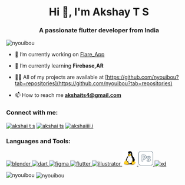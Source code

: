 <h1 align="center">Hi 👋, I'm Akshay T S</h1>
<h3 align="center">A passionate flutter developer from India</h3>

<p align="left"> <img src="https://komarev.com/ghpvc/?username=nyouibou&label=Profile%20views&color=0e75b6&style=flat" alt="nyouibou" /> </p>

- 🔭 I’m currently working on [Flare_App](https://github.com/nyouibou/flare_child.git)

- 🌱 I’m currently learning **Firebase,AR**

- 👨‍💻 All of my projects are available at [https://github.com/nyouibou?tab=repositories](https://github.com/nyouibou?tab=repositories)

- 📫 How to reach me **akshaits4@gmail.com**

<h3 align="left">Connect with me:</h3>
<p align="left">
<a href="https://linkedin.com/in/akshai t s" target="blank"><img align="center" src="https://raw.githubusercontent.com/rahuldkjain/github-profile-readme-generator/master/src/images/icons/Social/linked-in-alt.svg" alt="akshai t s" height="30" width="40" /></a>
<a href="https://fb.com/akshai ts" target="blank"><img align="center" src="https://raw.githubusercontent.com/rahuldkjain/github-profile-readme-generator/master/src/images/icons/Social/facebook.svg" alt="akshai ts" height="30" width="40" /></a>
<a href="https://instagram.com/akshaiiii.i" target="blank"><img align="center" src="https://raw.githubusercontent.com/rahuldkjain/github-profile-readme-generator/master/src/images/icons/Social/instagram.svg" alt="akshaiiii.i" height="30" width="40" /></a>
</p>

<h3 align="left">Languages and Tools:</h3>
<p align="left"> <a href="https://www.blender.org/" target="_blank" rel="noreferrer"> <img src="https://download.blender.org/branding/community/blender_community_badge_white.svg" alt="blender" width="40" height="40"/> </a> <a href="https://dart.dev" target="_blank" rel="noreferrer"> <img src="https://www.vectorlogo.zone/logos/dartlang/dartlang-icon.svg" alt="dart" width="40" height="40"/> </a> <a href="https://www.figma.com/" target="_blank" rel="noreferrer"> <img src="https://www.vectorlogo.zone/logos/figma/figma-icon.svg" alt="figma" width="40" height="40"/> </a> <a href="https://flutter.dev" target="_blank" rel="noreferrer"> <img src="https://www.vectorlogo.zone/logos/flutterio/flutterio-icon.svg" alt="flutter" width="40" height="40"/> </a> <a href="https://www.adobe.com/in/products/illustrator.html" target="_blank" rel="noreferrer"> <img src="https://www.vectorlogo.zone/logos/adobe_illustrator/adobe_illustrator-icon.svg" alt="illustrator" width="40" height="40"/> </a> <a href="https://www.linux.org/" target="_blank" rel="noreferrer"> <img src="https://raw.githubusercontent.com/devicons/devicon/master/icons/linux/linux-original.svg" alt="linux" width="40" height="40"/> </a> <a href="https://www.photoshop.com/en" target="_blank" rel="noreferrer"> <img src="https://raw.githubusercontent.com/devicons/devicon/master/icons/photoshop/photoshop-line.svg" alt="photoshop" width="40" height="40"/> </a> <a href="https://www.adobe.com/products/xd.html" target="_blank" rel="noreferrer"> <img src="https://cdn.worldvectorlogo.com/logos/adobe-xd.svg" alt="xd" width="40" height="40"/> </a> </p>

<p><img align="left" src="https://github-readme-stats.vercel.app/api/top-langs?username=nyouibou&show_icons=true&locale=en&layout=compact" alt="nyouibou" /></p>

<p>&nbsp;<img align="center" src="https://github-readme-stats.vercel.app/api?username=nyouibou&show_icons=true&locale=en" alt="nyouibou" /></p>
